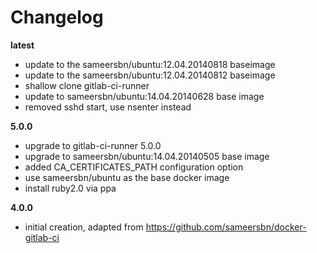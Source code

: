 # Changelog

**latest**
- update to the sameersbn/ubuntu:12.04.20140818 baseimage
- update to the sameersbn/ubuntu:12.04.20140812 baseimage
- shallow clone gitlab-ci-runner
- update to sameersbn/ubuntu:14.04.20140628 base image
- removed sshd start, use nsenter instead

**5.0.0**
- upgrade to gitlab-ci-runner 5.0.0
- upgrade to sameersbn/ubuntu:14.04.20140505 base image
- added CA_CERTIFICATES_PATH configuration option
- use sameersbn/ubuntu as the base docker image
- install ruby2.0 via ppa

**4.0.0**
 - initial creation, adapted from https://github.com/sameersbn/docker-gitlab-ci
